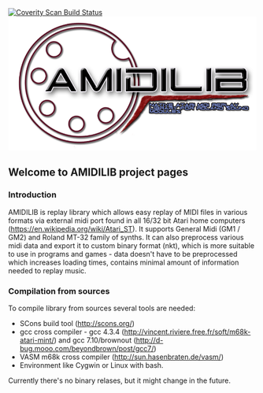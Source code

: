<a href="https://scan.coverity.com/projects/n0kturnal-amidilib">
  <img alt="Coverity Scan Build Status"
       src="https://scan.coverity.com/projects/13521/badge.svg"/>
</a>
<a href="images/amidilib_logo_no_bg.png">
  <img alt="AMIDILIB logo"
       src="images/amidilib_logo_no_bg.png"/>
</a>

## Welcome to AMIDILIB project pages

### Introduction
AMIDILIB is replay library which allows easy replay of MIDI files in various formats via external midi port found in all 16/32 bit Atari home computers (https://en.wikipedia.org/wiki/Atari_ST). 
It supports General Midi (GM1 / GM2) and Roland MT-32 family of synths. 
It can also preprocess various midi data and export it to custom binary format (nkt), which is more suitable to use in programs and games - 
data doesn't have to be preprocessed which increases loading times, contains minimal amount of information needed to replay music.

### Compilation from sources

To compile library from sources several tools are needed:
* SCons build tool (http://scons.org/)
* gcc cross compiler - gcc 4.3.4 (http://vincent.riviere.free.fr/soft/m68k-atari-mint/) and gcc 7.10/brownout (http://d-bug.mooo.com/beyondbrown/post/gcc7/)
* VASM m68k cross compiler (http://sun.hasenbraten.de/vasm/)
* Environment like Cygwin or Linux with bash.

Currently there's no binary relases, but it might change in the future.


